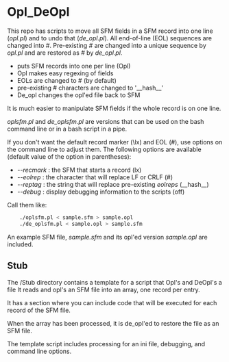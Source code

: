 # Opl_DeOpl
This repo has scripts to move all SFM fields in a SFM record into one line (*opl.pl*) and to undo that (*de_opl.pl*).
All end-of-line (EOL) sequences are changed into *#*. Pre-existing *#* are changed into a unique sequence by *opl.pl* and are restored as *#* by *de_opl.pl*.

 - puts SFM records into one per line (Opl)
 - Opl makes easy regexing of fields
 - EOLs are changed to # (by default)
 - pre-existing # characters are changed to '\_\_hash\_\_'
 - De_opl changes the opl'ed file back to SFM

It is much easier to manipulate SFM fields if the whole record is on one line.

*oplsfm.pl* and *de_oplsfm.pl* are versions that can be used on the bash command line or in a bash script in a pipe.

If you don't want the default record marker (\\lx) and EOL (#), use options on the command line to adjust them. The following options are available (default value of the option in parentheses):
 -  *--recmark*  : the SFM that starts a record (lx)
  - *--eolrep* : the character that will replace LF or CRLF (#)
  - *--reptag* : the string that will replace pre-existing *eolreps* (\_\_hash\_\_) 
  - *--debug* : display debugging information to the scripts (off)

Call them like:
````bash
    ./oplsfm.pl < sample.sfm > sample.opl
    ./de_oplsfm.pl < sample.opl > sample.sfm
````

An example SFM file, *sample.sfm* and its opl'ed version *sample.opl* are included.

## Stub
The /Stub directory contains a template for a script that Opl's and DeOpl's a file
It reads and opl's an SFM file into an array, one record per entry.

It has a section where you can include code that will be executed for each record of the SFM file.

When the array has been processed, it is de_opl'ed to restore the file as an SFM file.

The template script includes processing for an ini file, debugging, and command line options.
